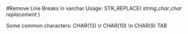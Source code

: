 #Remove Line Breaks in varchar
Usage:
STR\_REPLACE( *string*,*char*,*char replacement* )

Some common characters:
CHAR(13)  \r
CHAR(10)  \n 
CHAR(9)   TAB